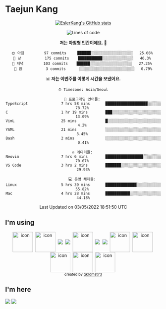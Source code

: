 # Taejun Kang

<div align="center">
  
  [![EslerKang's GitHub stats](https://github-readme-stats.vercel.app/api?username=EslerKang&count_private=true&theme=vision-friendly-dark)](https://github.com/anuraghazra/github-readme-stats)
  <!--START_SECTION:waka-->
![Lines of code](https://img.shields.io/badge/%EC%A0%80%EB%8A%94%20%EC%97%AC%ED%83%9C%EA%B9%8C%EC%A7%80%20-103%20Thousand%20%EC%A4%84%EC%9D%98%20%EC%BD%94%EB%93%9C%EB%A5%BC%20%EC%9E%91%EC%84%B1%ED%96%88%EC%96%B4%EC%9A%94.-blue)

**저는 아침형 인간이에요. 🐤** 

```text
🌞 아침         97 commits     ██████░░░░░░░░░░░░░░░░░░░   25.66% 
🌆 낮　         175 commits    ███████████░░░░░░░░░░░░░░   46.3% 
🌃 저녁         103 commits    ██████░░░░░░░░░░░░░░░░░░░   27.25% 
🌙 밤　         3 commits      ░░░░░░░░░░░░░░░░░░░░░░░░░   0.79%

```


📊 **저는 이번주를 이렇게 시간을 보냈어요.** 

```text
⌚︎ Timezone: Asia/Seoul

💬 프로그래밍 언어들: 
TypeScript               7 hrs 58 mins       ███████████████████░░░░░░   78.72% 
C                        1 hr 19 mins        ███░░░░░░░░░░░░░░░░░░░░░░   13.09% 
VimL                     25 mins             █░░░░░░░░░░░░░░░░░░░░░░░░   4.2% 
YAML                     21 mins             ░░░░░░░░░░░░░░░░░░░░░░░░░   3.45% 
Bash                     2 mins              ░░░░░░░░░░░░░░░░░░░░░░░░░   0.41%

🔥 에디터들: 
Neovim                   7 hrs 6 mins        █████████████████░░░░░░░░   70.07% 
VS Code                  3 hrs 2 mins        ███████░░░░░░░░░░░░░░░░░░   29.93%

💻 운영 체제들: 
Linux                    5 hrs 39 mins       ██████████████░░░░░░░░░░░   55.82% 
Mac                      4 hrs 28 mins       ███████████░░░░░░░░░░░░░░   44.18%

```


 Last Updated on 03/05/2022 18:51:50 UTC
<!--END_SECTION:waka-->
</div>
  
## I'm using
<div align="center">
  <img src="https://techstack-generator.vercel.app/js-icon.svg" alt="icon" width="65" height="65" align="center"/>&nbsp;
  <img src="https://techstack-generator.vercel.app/ts-icon.svg" alt="icon" width="65" height="65" align="center" />&nbsp;
  <img src="https://img.shields.io/badge/NestJS-000000?style=flat-square&logo=Nestjs&logoColor=red" align="center"/>&nbsp;
  <img src="https://img.shields.io/badge/Python-5175A7?style=flat-square&logo=Python&logoColor=white" align="center"/>&nbsp;
  <img src="https://techstack-generator.vercel.app/restapi-icon.svg" alt="icon" width="65" height="65" align="center" />&nbsp;
  <img src="https://img.shields.io/badge/HTML5-C5512C?style=flat-square&logo=HTML5&logoColor=white" align="center"/>&nbsp;
  <img src="https://img.shields.io/badge/CSS-4371B2?style=flat-square&logo=CSS3&logoColor=white" align="center"/>&nbsp;
  <img src="https://techstack-generator.vercel.app/mysql-icon.svg" alt="icon" width="65" height="65"  align="center"/>&nbsp;
  <img src="https://techstack-generator.vercel.app/aws-icon.svg" alt="icon" width="65" height="65" align="center" />&nbsp;
  <img src="https://techstack-generator.vercel.app/docker-icon.svg" alt="icon" width="65" height="65" align="center" />&nbsp;
  <img src="https://techstack-generator.vercel.app/prettier-icon.svg" alt="icon" width="65" height="65" align="center" />&nbsp;
  <img src="https://techstack-generator.vercel.app/github-icon.svg" alt="icon" width="65" height="65" align="center" />&nbsp;
</div>

<div align="center">
  <sub>created by <a href="https://github.com/qkrdmstlr3/techstack-generator" target="_blank">qkrdmstlr3</a></sub>
</div>

<!--
<a><img src="https://img.shields.io/badge/Javascript-F0DF3E?style=flat-square&logo=Javascript&logoColor=white"/></a>
-->
<!--
<a><img src="https://img.shields.io/badge/Typescript-5175A7?style=flat-square&logo=Typescript&logoColor=white"/></a>
-->


## I'm here
<a href="https://velog.io/@eslerkang" target="_blank"><img src="https://img.shields.io/badge/Velog-20c997?style=flat-square&logo=Vimeo&logoColor=white"/></a>
<a href="mailto:eslerkang@gmail.com" target="_blank"><img src="https://img.shields.io/badge/Gmail-B54A3A?style=flat-square&logo=Gmail&logoColor=white"/></a>
